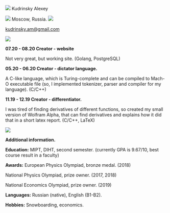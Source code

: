 ![](RackMultipart20200928-4-17jrps_html_7b37e56075dd1568.png)
Kudrinsky Alexey

![](RackMultipart20200928-4-17jrps_html_cb55ddb5edd60516.gif)
Moscow, Russia.
![](RackMultipart20200928-4-17jrps_html_cb55ddb5edd60516.gif)

[kudrinsky](mailto:kudrinsky.am@gmail.com)[.am@gmail.com](mailto:kudrinsky.am@gmail.com)

![](RackMultipart20200928-4-17jrps_html_cb55ddb5edd60516.gif)

**07.20 - 08.20 Creator - website**

Not very great, but working site. (Golang, PostgreSQL)

**05.20 - 06.20 Creator - dictator language.**

A C-like language, which is Turing-complete and can be compiled to Mach-O executable file (so, I implemented tokenizer, parser and compiler for my language). (C/C++)

**11.19 - 12.19 Creator - differentiator.**

I was tired of finding derivatives of different functions, so created my small version of Wolfram Alpha, that can find derivatives and explains how it did that in a short latex report. (C/C++, LaTeX)

![](RackMultipart20200928-4-17jrps_html_cb55ddb5edd60516.gif)

**Additional information.**

**Education:** MIPT, DIHT, second semester. (currently GPA is 9.67/10, best course result in a faculty)

**Awards:** European Physics Olympiad, bronze medal. (2018)

National Physics Olympiad, prize owner. (2017, 2018)

National Economics Olympiad, prize owner. (2019)

**Languages:** Russian (native), English (B1-B2).

**Hobbies:** Snowboarding, economics.
